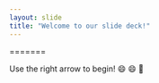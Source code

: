 ```yaml
---
layout: slide
title: "Welcome to our slide deck!"
---
```

=======

Use the right arrow to begin! :smile: :smile: :rocket: 


